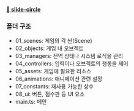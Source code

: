 **[🔗 slide-circle](https://leesara1.github.io/slide-circle/)**

### 폴더 구조

- 01_scenes: 게임의 각 씬(Scene)
- 02_objects: 게임 내 오브젝트
- 03_managers: 전역 상태나 시스템 로직을 관리
- 04_controllers: 입력이나 오브젝트의 행동을 제어
- 05_assets: 게임에 필요한 리소스
- 06_animations: 애니메이션 관련 설정
- 07_constants: 재사용 가능한 상수
- 08_ui: 버튼, 점수판 등 UI 요소
- main.ts: 메인
